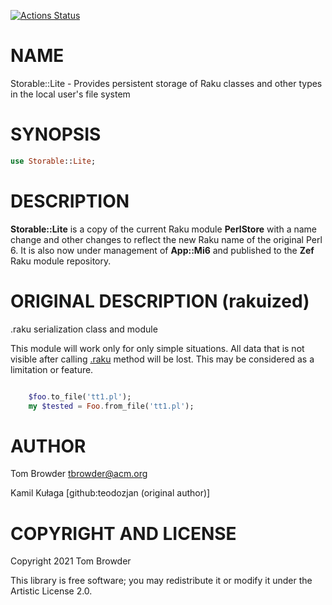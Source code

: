 [![Actions Status](https://github.com/tbrowder/Storable-Lite/workflows/test/badge.svg)](https://github.com/tbrowder/Storable-Lite/actions)

NAME
====

Storable::Lite - Provides persistent storage of Raku classes and other types in the local user's file system

SYNOPSIS
========

```raku
use Storable::Lite;
```

DESCRIPTION
===========

**Storable::Lite** is a copy of the current Raku module **PerlStore** with a name change and other changes to reflect the new Raku name of the original Perl 6. It is also now under management of **App::Mi6** and published to the **Zef** Raku module repository.

ORIGINAL DESCRIPTION (rakuized)
===============================

.raku serialization class and module

This module will work only for only simple situations. All data that is not visible after calling [.raku](http://doc.raku.org/routine/perl) method will be lost. This may be considered as a limitation or feature.

```raku my Bar $bar .= new(a=> 128); my Foo $foo .= new(u=> 'Gore', bar => $bar);

    $foo.to_file('tt1.pl');
    my $tested = Foo.from_file('tt1.pl');

```

AUTHOR
======

Tom Browder <tbrowder@acm.org>

Kamil Kułaga [github:teodozjan (original author)]

COPYRIGHT AND LICENSE
=====================

Copyright 2021 Tom Browder

This library is free software; you may redistribute it or modify it under the Artistic License 2.0.

